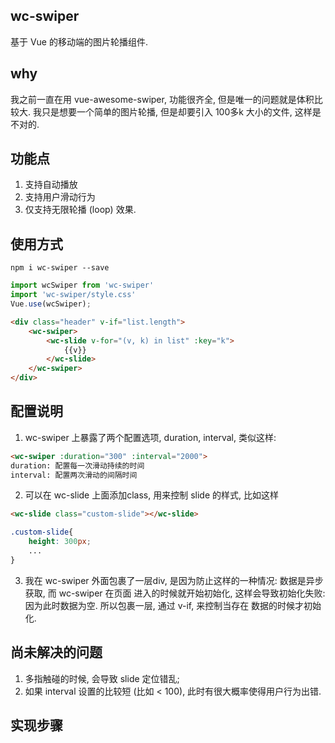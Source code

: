 ## wc-swiper
基于 Vue 的移动端的图片轮播组件.

## why
我之前一直在用 vue-awesome-swiper, 功能很齐全, 但是唯一的问题就是体积比较大. 
我只是想要一个简单的图片轮播, 但是却要引入 100多k 大小的文件, 这样是不对的. 

## 功能点
1. 支持自动播放
2. 支持用户滑动行为
3. 仅支持无限轮播 (loop) 效果.

## 使用方式
```shell
npm i wc-swiper --save
```
```javascript
import wcSwiper from 'wc-swiper'
import 'wc-swiper/style.css'
Vue.use(wcSwiper);
```

```html
<div class="header" v-if="list.length">
	<wc-swiper>
		<wc-slide v-for="(v, k) in list" :key="k">
			{{v}}
		</wc-slide>
	</wc-swiper>
</div>
```

## 配置说明
1. wc-swiper 上暴露了两个配置选项, duration, interval, 类似这样:
```html
<wc-swiper :duration="300" :interval="2000">
duration: 配置每一次滑动持续的时间
interval: 配置两次滑动的间隔时间
```

2. 可以在 wc-slide 上面添加class, 用来控制 slide 的样式, 比如这样
```html
<wc-slide class="custom-slide"></wc-slide>
```
```css
.custom-slide{
	height: 300px;
	...
}
```

3. 我在 wc-swiper 外面包裹了一层div, 是因为防止这样的一种情况: 数据是异步获取, 而 wc-swiper 在页面
进入的时候就开始初始化, 这样会导致初始化失败: 因为此时数据为空. 所以包裹一层, 通过 v-if, 来控制当存在
数据的时候才初始化. 

## 尚未解决的问题
1. 多指触碰的时候, 会导致 slide 定位错乱;
2. 如果 interval 设置的比较短 (比如 < 100), 此时有很大概率使得用户行为出错. 


## 实现步骤


